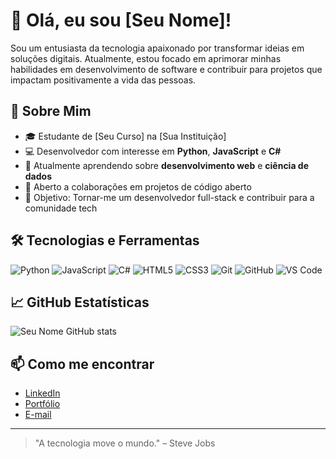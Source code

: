 # 👋 Olá, eu sou [Seu Nome]!

Sou um entusiasta da tecnologia apaixonado por transformar ideias em soluções digitais. Atualmente, estou focado em aprimorar minhas habilidades em desenvolvimento de software e contribuir para projetos que impactam positivamente a vida das pessoas.

## 🚀 Sobre Mim

- 🎓 Estudante de [Seu Curso] na [Sua Instituição]
- 💻 Desenvolvedor com interesse em **Python**, **JavaScript** e **C#**
- 🌱 Atualmente aprendendo sobre **desenvolvimento web** e **ciência de dados**
- 🤝 Aberto a colaborações em projetos de código aberto
- 🎯 Objetivo: Tornar-me um desenvolvedor full-stack e contribuir para a comunidade tech

## 🛠️ Tecnologias e Ferramentas

![Python](https://img.shields.io/badge/Python-3776AB?style=for-the-badge&logo=python&logoColor=white)
![JavaScript](https://img.shields.io/badge/JavaScript-F7DF1E?style=for-the-badge&logo=javascript&logoColor=black)
![C#](https://img.shields.io/badge/C%23-239120?style=for-the-badge&logo=c-sharp&logoColor=white)
![HTML5](https://img.shields.io/badge/HTML5-E34F26?style=for-the-badge&logo=html5&logoColor=white)
![CSS3](https://img.shields.io/badge/CSS3-1572B6?style=for-the-badge&logo=css3&logoColor=white)
![Git](https://img.shields.io/badge/Git-F05032?style=for-the-badge&logo=git&logoColor=white)
![GitHub](https://img.shields.io/badge/GitHub-100000?style=for-the-badge&logo=github&logoColor=white)
![VS Code](https://img.shields.io/badge/VS%20Code-007ACC?style=for-the-badge&logo=visual-studio-code&logoColor=white)

## 📈 GitHub Estatísticas

![Seu Nome GitHub stats](https://github-readme-stats.vercel.app/api?username=seu-usuario&show_icons=true&theme=radical)

## 📫 Como me encontrar

- [LinkedIn](https://www.linkedin.com/in/seu-perfil)
- [Portfólio](https://seu-portfolio.com)
- [E-mail](mailto:seuemail@exemplo.com)

---

> "A tecnologia move o mundo." – Steve Jobs
